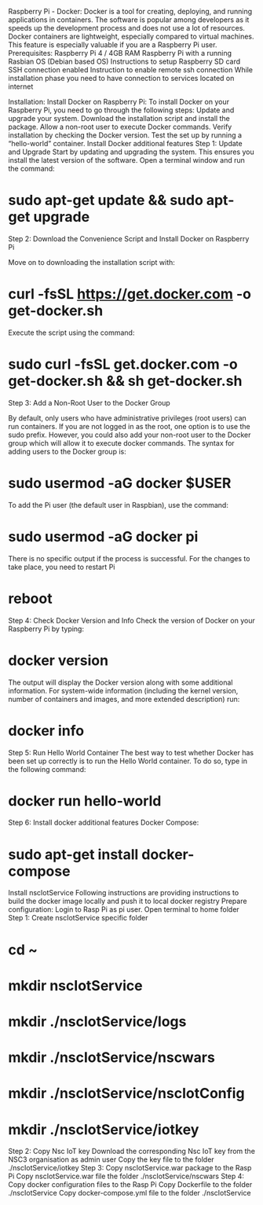 Raspberry Pi - Docker:
Docker is a tool for creating, deploying, and running applications in containers. 
The software is popular among developers as it speeds up the development process and does not use a lot of resources.
Docker containers are lightweight, especially compared to virtual machines. This feature is especially valuable if you are a Raspberry Pi user.
Prerequisites:
Raspberry Pi 4 / 4GB RAM
Raspberry Pi with a running Rasbian OS (Debian based OS)
Instructions to setup Raspberry SD card
SSH connection enabled 
Instruction to enable remote ssh connection
While installation phase you need to have connection to services located on internet

Installation:
Install Docker on Raspberry Pi:
To install Docker on your Raspberry Pi, you need to go through the following steps:
Update and upgrade your system.
Download the installation script and install the package.
Allow a non-root user to execute Docker commands.
Verify installation by checking the Docker version.
Test the set up by running a “hello-world” container.
Install Docker additional features
Step 1: Update and Upgrade
Start by updating and upgrading the system. This ensures you install the latest version of the software.
Open a terminal window and run the command:
# sudo apt-get update && sudo apt-get upgrade
Step 2: Download the Convenience Script and Install Docker on Raspberry Pi

Move on to downloading the installation script with:
# curl -fsSL https://get.docker.com -o get-docker.sh
Execute the script using the command:
# sudo curl -fsSL get.docker.com -o get-docker.sh && sh get-docker.sh
Step 3: Add a Non-Root User to the Docker Group

By default, only users who have administrative privileges (root users) can run containers. If you are not logged in as the root, one option is to use the sudo prefix.
However, you could also add your non-root user to the Docker group which will allow it to execute docker commands.
The syntax for adding users to the Docker group is:
# sudo usermod -aG docker $USER

To add the Pi user (the default user in Raspbian), use the command:
# sudo usermod -aG docker pi

There is no specific output if the process is successful. 
For the changes to take place, you need to restart Pi
# reboot
Step 4: Check Docker Version and Info
Check the version of Docker on your Raspberry Pi by typing:
# docker version

The output will display the Docker version along with some additional information.
For system-wide information (including the kernel version, number of containers and images, and more extended description) run:
# docker info
Step 5: Run Hello World Container
The best way to test whether Docker has been set up correctly is to run the Hello World container.
To do so, type in the following command:
# docker run hello-world
Step 6: Install docker additional features
Docker Compose:
# sudo apt-get install docker-compose
Install nscIotService
Following instructions are providing instructions to build the docker image locally and push it to local docker registry
Prepare configuration:
Login to Rasp Pi as pi user. Open terminal to home folder
Step 1:  Create nscIotService specific folder
# cd ~
# mkdir nscIotService
# mkdir ./nscIotService/logs
# mkdir ./nscIotService/nscwars
# mkdir ./nscIotService/nscIotConfig
# mkdir ./nscIotService/iotkey
Step 2:  Copy Nsc IoT key
Download the corresponding Nsc IoT key from the NSC3 organisation as admin user
Copy the key file to the folder ./nscIotService/iotkey
Step 3:  Copy nscIotService.war package to the Rasp Pi
Copy nscIotService.war file the folder ./nscIotService/nscwars
Step 4:  Copy docker configuration files to the Rasp Pi
Copy Dockerfile to the folder ./nscIotService
Copy docker-compose.yml file to the folder ./nscIotService
